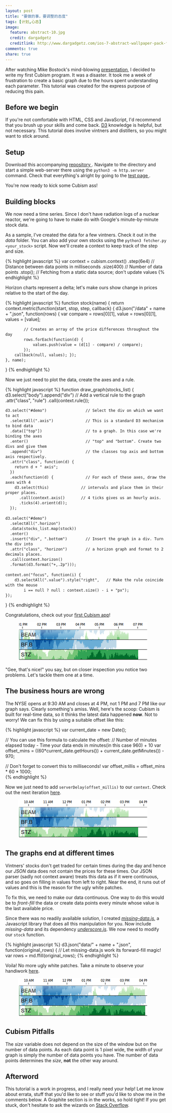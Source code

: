 ```yaml
---
layout: post
title: "要做的事，要调整的态度"
tags: [计划,心态]
image:
  feature: abstract-10.jpg
  credit: dargadgetz
  creditlink: http://www.dargadgetz.com/ios-7-abstract-wallpaper-pack-for-iphone-5-and-ipod-touch-retina/
comments: true
share: true
---
```


After watching Mike Bostock's mind-blowing [presentation](http://vimeo.com/42176902), I decided to write my first Cubism program. 
It was a disaster. It took me a week of frustration to create a basic graph due to the hours spent understanding each parameter. This tutorial was created for the express purpose of reducing this pain.

Before we begin
---
If you're not comfortable with HTML, CSS and JavaScript, I'd recommend that you brush up your skills and come back. [D3](http://d3js.org/) knowledge is helpful, but not necessary. This tutorial does involve vintners and distillers, so you might want to stick around.

Setup
---
Download this accompanying [ repository ](https://github.com/xaranke/cubism-intro). Navigate to the directory and start a simple web-server there using the `python3 -m http.server` command. Check that everything's alright by going to the [ test page ](http://localhost:8000/01.html).

You're now ready to kick some Cubism ass!

Building blocks
---
We now need a time series. Since I don't have radiation logs of a nuclear reactor, we're going to have to make do with Google's minute-by-minute stock data. 

As a sample, I've created the data for a few vintners. Check it out in the *data* folder.
You can also add your own stocks using the `python3 fetcher.py <your_stock>` script.
Now we'll create a context to keep track of the step and size.

{% highlight javascript %}
var context = cubism.context()
                    .step(6e4) // Distance between data points in milliseconds
                    .size(400) // Number of data points
                    .stop();   // Fetching from a static data source; don't update values
{% endhighlight %} 

Horizon charts represent a delta; let's make ours show change in prices relative to the start of the day.
 
{% highlight javascript %}
function stock(name) { 
	return context.metric(function(start, stop, step, callback) {
	    d3.json("/data" + name + ".json", function(rows) {
	        var compare = rows[0][1], value = rows[0][1], values = [value];
	        
	        // Creates an array of the price differences throughout the day
	        rows.forEach(function(d) {
	            values.push(value = (d[1] - compare) / compare);
	    	}); 
		callback(null, values); }); 
	}, name); 
}
{% endhighlight %} 

Now we just need to plot the data, create the axes and a rule.

{% highlight javascript %}
function draw_graph(stocks_list) {
	d3.select("body").append("div") // Add a vertical rule to the graph
          .attr("class", "rule") 
          .call(context.rule());

    d3.select("#demo")                 // Select the div on which we want to act           
      .selectAll(".axis")              // This is a standard D3 mechanism to bind data
      .data(["top"])                   // to a graph. In this case we're binding the axes
      .enter()                         // "top" and "bottom". Create two divs and give them
      .append("div")                   // the classes top axis and bottom axis respectively. 
      .attr("class", function(d) {      
      	return d + " axis";           
      })                             
      .each(function(d) {              // For each of these axes, draw the axes with 4 
      	d3.select(this)              // intervals and place them in their proper places.
      	  .call(context.axis()       // 4 ticks gives us an hourly axis.
      	  .ticks(4).orient(d));      
      });                            

    d3.select("#demo")                 
      .selectAll(".horizon")           
      .data(stocks_list.map(stock))    
      .enter()                         
      .insert("div", ".bottom")        // Insert the graph in a div. Turn the div into  
      .attr("class", "horizon")        // a horizon graph and format to 2 decimals places.
      .call(context.horizon()
      .format(d3.format("+,.2p")));  

    context.on("focus", function(i) {
        d3.selectAll(".value").style("right",   // Make the rule coincide with the mouse 
        	i == null ? null : context.size() - i + "px");
    });
} 
{% endhighlight %} 

Congratulations, check out your [first Cubism app](http://localhost:8000/02.html)!
<figure>
  <img src="/images/cubism-intro-1.png">
</figure>

"Gee, that's nice!" you say, but on closer inspection you notice two problems. Let's tackle them one at a time.

The business hours are wrong
---

The NYSE opens at 9:30 AM and closes at 4 PM, not 1 PM and 7 PM like our graph says. Clearly something's amiss. Well, here's the scoop: Cubism is built for real-time data, so it thinks the latest data happened **now**. Not to worry! We can fix this by using a suitable offset like this:

{% highlight javascript %}
var current_date = new Date();                                                     

// You can use this formula to calculate the offset:
// Number of minutes elapsed today - Time your data ends in minutes(in this case 960) + 10
var offset_mins = ((60*current_date.getHours()) + current_date.getMinutes()) - 970;

// Don't forget to convert this to milliseconds!
var offset_millis = offset_mins * 60 * 1000;   
{% endhighlight %} 

Now we just need to add `serverDelay(offset_millis)` to our `context`. Check out the next iteration [here](http://localhost:8000/03.html).

<figure>
  <img src="/images/cubism-intro-2.png">
</figure>


The graphs end at different times
---

Vintners' stocks don't get traded for certain times during the day and hence our *JSON* data does not contain the prices for these times. Our JSON parser (sadly not context aware) treats this data as if it were continuous, and so goes on filling in values from left to right. Near the end, it runs out of values and this is the reason for the ugly white patches.

To fix this, we need to make our data continuous. One way to do this would be to *front-fill* the data or create data points every minute whose value is the last available price.

Since there was no readily available solution, I created [*missing-data.js*](https://github.com/xaranke/missing-data), a Javascript library that does all this manipulation for you. Now include *missing-data* and its dependency [*underscore.js*](http://underscorejs.org/). We now need to modify our `stock` function.

{% highlight javascript %}
d3.json("data/" + name + ".json", function(original_rows) {
  // Let missing-data.js work its forward-fill magic!
  var rows = md.ffill(original_rows); 
{% endhighlight %}

Voila! No more ugly white patches. Take a minute to observe your handiwork [here](http://localhost:8000/04.html).

<figure>
  <img src="/images/cubism-intro-3.png">
</figure>

Cubism Pitfalls
---
The *size* variable does not depend on the size of the window but on the number of data points. As each data point is 1 pixel wide, the width of your graph is simply the number of data points you have. The number of data points determines the *size*, **not** the other way around.

Afterword
---
This tutorial is a work in progress, and I really need your help! Let me know about errata, stuff that you'd like to see or stuff you'd like to show me in the comments below. A Graphite section is in the works, so hold tight! If you get stuck, don't hesitate to ask the wizards on [Stack Overflow](http://stackoverflow.com/questions/tagged/cubism.js).
